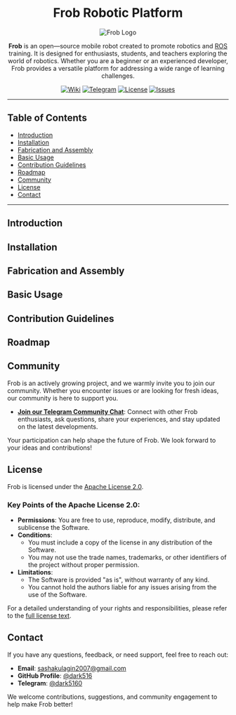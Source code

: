 <div align="center" style="text-align: center;">

# Frob Robotic Platform

![Frob Logo](https://via.placeholder.com/150)  <!-- Add logo -->

**Frob** is an open—source mobile robot created to promote robotics and [ROS](https://www.ros.org/) training. It is designed for enthusiasts, students, and teachers exploring the world of robotics. Whether you are a beginner or an experienced developer, Frob provides a versatile platform for addressing a wide range of learning challenges.

[![Wiki](https://img.shields.io/badge/Wiki-Documentation-blue?style=flat-square&logo=github)](https://github.com/dark516/Frob_robot/wiki)
[![Telegram](https://img.shields.io/badge/Telegram-Community-blue?style=flat-square&logo=telegram)](https://t.me/FrobCommunity)
[![License](https://img.shields.io/github/license/dark516/Frob_robot?style=flat-square)](https://github.com/dark516/Frob_robot/blob/main/LICENSE)
[![Issues](https://img.shields.io/github/issues/dark516/Frob_robot?style=flat-square)](https://github.com/dark516/Frob_robot/issues)

---

</div>

## Table of Contents
- [Introduction](#introduction)
- [Installation](#installation)
- [Fabrication and Assembly](#fabrication-and-assembly)
- [Basic Usage](#basic-usage)
- [Contribution Guidelines](#contribution-guidelines)
- [Roadmap](#roadmap)
- [Community](#community)
- [License](#license)
- [Contact](#contact)

---

## Introduction
<!-- Write a detailed description of the Frob robot -->
<!-- Explain the purpose, target audience, and the benefits of using Frob. -->

## Installation
<!-- Write an installation guide for different platforms -->
<!-- Include instructions for setting up the software on Windows, macOS, and Linux. -->
<!-- Mention any specific ROS versions or dependencies required. -->

## Fabrication and Assembly
<!-- Provide detailed instructions for fabricating and assembling the robot. -->
<!-- Include information on 3D printing, materials needed, and step-by-step assembly guide. -->

## Basic Usage
<!-- Describe how to start using the Frob robot after assembly and installation. -->
<!-- Include steps for launching the robot, controlling it, and performing basic tasks. -->

## Contribution Guidelines
<!-- Outline the process for contributing to the project. -->
<!-- Include information on how to report issues, submit pull requests, and adhere to coding standards. -->

## Roadmap
<!-- Provide an overview of the project's future goals and planned features. -->
<!-- Keep this section updated as the project progresses. -->

## Community
<!-- List ways to engage with the community, including links to chats, forums, or social media. -->
<!-- Encourage users to join the community and contribute to discussions. -->
Frob is an actively growing project, and we warmly invite you to join our community. Whether you encounter issues or are looking for fresh ideas, our community is here to support you.

- **[Join our Telegram Community Chat](https://t.me/FrobCommunity)**: Connect with other Frob enthusiasts, ask questions, share your experiences, and stay updated on the latest developments.

Your participation can help shape the future of Frob. We look forward to your ideas and contributions!

## License
<!-- Specify the license under which the project is distributed. -->
<!-- Link to the full license text if necessary. -->
Frob is licensed under the [Apache License 2.0](./LICENSE).

### Key Points of the Apache License 2.0:

- **Permissions**: You are free to use, reproduce, modify, distribute, and sublicense the Software.
- **Conditions**: 
  - You must include a copy of the license in any distribution of the Software.
  - You may not use the trade names, trademarks, or other identifiers of the project without proper permission.
- **Limitations**:
  - The Software is provided "as is", without warranty of any kind.
  - You cannot hold the authors liable for any issues arising from the use of the Software.

For a detailed understanding of your rights and responsibilities, please refer to the [full license text](./LICENSE).


## Contact

If you have any questions, feedback, or need support, feel free to reach out:

- **Email**: [sashakulagin2007@gmail.com](mailto:sashakulagin2007@gmail.com)
- **GitHub Profile**: [@dark516](https://github.com/dark516)
- **Telegram**: [@dark5160](https://t.me/dark5160)

We welcome contributions, suggestions, and community engagement to help make Frob better!
